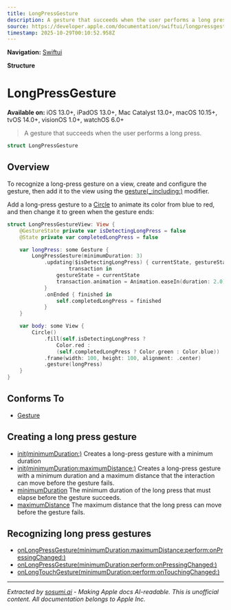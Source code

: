 ```yaml
---
title: LongPressGesture
description: A gesture that succeeds when the user performs a long press.
source: https://developer.apple.com/documentation/swiftui/longpressgesture
timestamp: 2025-10-29T00:10:52.958Z
---
```


**Navigation:** [Swiftui](/documentation/swiftui)

**Structure**

# LongPressGesture

**Available on:** iOS 13.0+, iPadOS 13.0+, Mac Catalyst 13.0+, macOS 10.15+, tvOS 14.0+, visionOS 1.0+, watchOS 6.0+

> A gesture that succeeds when the user performs a long press.

```swift
struct LongPressGesture
```

## Overview

To recognize a long-press gesture on a view, create and configure the gesture, then add it to the view using the [gesture(_:including:)](/documentation/swiftui/view/gesture(_:including:)) modifier.

Add a long-press gesture to a [Circle](/documentation/swiftui/circle) to animate its color from blue to red, and then change it to green when the gesture ends:

```swift
struct LongPressGestureView: View {
    @GestureState private var isDetectingLongPress = false
    @State private var completedLongPress = false

    var longPress: some Gesture {
        LongPressGesture(minimumDuration: 3)
            .updating($isDetectingLongPress) { currentState, gestureState,
                    transaction in
                gestureState = currentState
                transaction.animation = Animation.easeIn(duration: 2.0)
            }
            .onEnded { finished in
                self.completedLongPress = finished
            }
    }

    var body: some View {
        Circle()
            .fill(self.isDetectingLongPress ?
                Color.red :
                (self.completedLongPress ? Color.green : Color.blue))
            .frame(width: 100, height: 100, alignment: .center)
            .gesture(longPress)
    }
}
```

## Conforms To

- [Gesture](/documentation/swiftui/gesture)

## Creating a long press gesture

- [init(minimumDuration:)](/documentation/swiftui/longpressgesture/init(minimumduration:)) Creates a long-press gesture with a minimum duration
- [init(minimumDuration:maximumDistance:)](/documentation/swiftui/longpressgesture/init(minimumduration:maximumdistance:)) Creates a long-press gesture with a minimum duration and a maximum distance that the interaction can move before the gesture fails.
- [minimumDuration](/documentation/swiftui/longpressgesture/minimumduration) The minimum duration of the long press that must elapse before the gesture succeeds.
- [maximumDistance](/documentation/swiftui/longpressgesture/maximumdistance) The maximum distance that the long press can move before the gesture fails.

## Recognizing long press gestures

- [onLongPressGesture(minimumDuration:maximumDistance:perform:onPressingChanged:)](/documentation/swiftui/view/onlongpressgesture(minimumduration:maximumdistance:perform:onpressingchanged:))
- [onLongPressGesture(minimumDuration:perform:onPressingChanged:)](/documentation/swiftui/view/onlongpressgesture(minimumduration:perform:onpressingchanged:))
- [onLongTouchGesture(minimumDuration:perform:onTouchingChanged:)](/documentation/swiftui/view/onlongtouchgesture(minimumduration:perform:ontouchingchanged:))

---

*Extracted by [sosumi.ai](https://sosumi.ai) - Making Apple docs AI-readable.*
*This is unofficial content. All documentation belongs to Apple Inc.*
